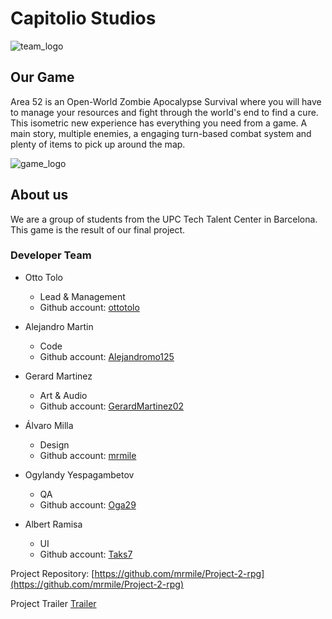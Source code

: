 # Capitolio Studios

![team_logo](https://user-images.githubusercontent.com/73582929/158078387-8768e98b-2257-4f7f-a3ff-a50624bf42fb.png)

## Our Game

Area 52 is an Open-World Zombie Apocalypse Survival where you will have to manage your resources and fight
through the world's end to find a cure. This isometric new experience has everything you need from a game.
A main story, multiple enemies, a engaging turn-based combat system and plenty of items to pick up around
the map.

![game_logo](https://user-images.githubusercontent.com/73582929/158075658-79c248a1-b4db-4ed4-95ba-0093499cb414.png)

## About us

We are a group of students from the UPC Tech Talent Center in Barcelona. This game is the result of our
final project.

### Developer Team
* Otto Tolo

    - Lead & Management
    - Github account: [ottotolo](https://github.com/ottotolo)

* Alejandro Martin

    - Code
    - Github account: [Alejandromo125](https://github.com/Alejandromo125)

* Gerard Martinez

    - Art & Audio
    - Github account: [GerardMartinez02](https://github.com/GerardMartinez02)

* Álvaro Milla

    - Design
    - Github account: [mrmile](https://github.com/mrmile)

* Ogylandy Yespagambetov

    - QA
    - Github account: [Oga29](https://github.com/Oga29)

* Albert Ramisa

    - UI
    - Github account: [Taks7](https://github.com/Taks7)


Project Repository: [https://github.com/mrmile/Project-2-rpg](https://github.com/mrmile/Project-2-rpg)

Project Trailer [Trailer](https://youtu.be/Y10C91MdWW4)
